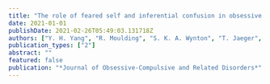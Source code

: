 ```yaml
---
title: "The role of feared self and inferential confusion in obsessive compulsive symptoms"
date: 2021-01-01
publishDate: 2021-02-26T05:49:03.131718Z
authors: ["Y. H. Yang", "R. Moulding", "S. K. A. Wynton", "T. Jaeger", "J. Anglim"]
publication_types: ["2"]
abstract: ""
featured: false
publication: "*Journal of Obsessive-Compulsive and Related Disorders*"
---
```


